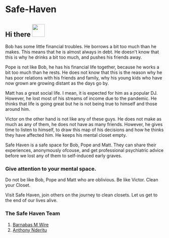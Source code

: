 # Safe-Haven
## Hi there <img src="https://raw.githubusercontent.com/MartinHeinz/MartinHeinz/master/wave.gif" width="40px">

Bob has some little financial troubles. He borrows a bit too much than he makes. This means that he is almost always in debt. He doesn't know that this is why he drinks a bit too much, and pushes his friends away. 

Pope is not like Bob, he has his financial life together, because he works a bit too much than he rests. He does not know that this is the reason why he has poor relations with his friends and family, why his young kids who have now grown are growing distant as the days go by.

Matt has a great social life. I mean, it is expected for him as a popular DJ. However, he lost most of his streams of income due to the pandemic. He thinks that life is going great but he is not being true to himself and those around him.

Victor on the other hand is not like any of these guys. He does not make as much as any of them, he does not have as many friends. However, he gives time to listen to himself, to draw this map of his decisions and how he thinks they have affected him. He keeps his mental closet empty.

Safe Haven is a safe space for Bob, Pope and Matt. They can share their experiences, anonymously ofcouse, and get professional psychiatric advice before we lost any of them to self-induced early graves. 

### Give attention to your mental space.
Do not be like Bob, Pope and Matt who are oblivious. Be like Victor. Clean your Closet. 

Visit Safe Haven, join others on the journey to clean closets. Let us get to the end of our lives alive. 

### The Safe Haven Team
1. [Barnabas M Wire](https://github.com/BMWire)
2. [Anthony Nderitu](https://github.com/AnthonyNderitu)
